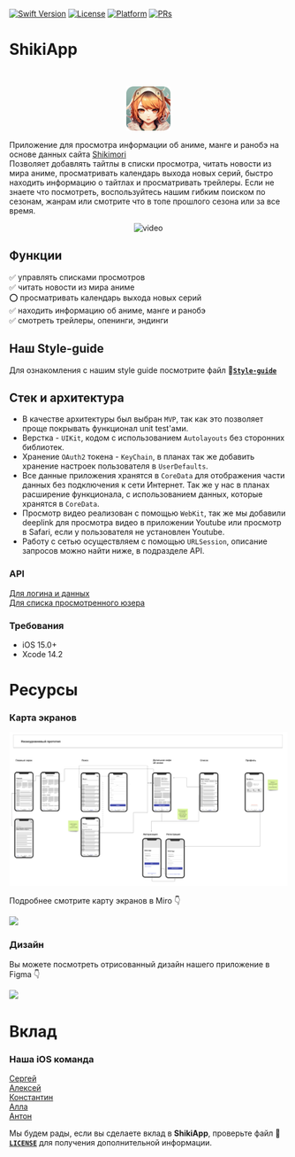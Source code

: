 
[![Swift Version][swift-image]][swift-url]
[![License][license-image]][license-url]
[![Platform][platform-image]][platform-url]
[![PRs][prs-image]][prs-url]

[swift-image]: https://img.shields.io/badge/Swift-5.7-orange.svg
[swift-url]: https://swift.org/
[license-image]: https://img.shields.io/badge/License-MIT-blue.svg
[license-url]: LICENSE
[platform-image]: https://img.shields.io/badge/Platform-ios-purple.svg
[platform-url]: http://cocoapods.org/pods/LFAlertController
[prs-image]: https://img.shields.io/badge/PRs-welcome-brightgreen.svg?style=flat-square
[prs-url]: http://makeapullrequest.com

# ShikiApp
<br />
<p align="center">
  <a href="https://github.com/speaker378/ShikiApp">
    <img src="logo.png" alt="Logo" width="80" height="80">
  </a>
  <p align="left">
  Приложение для просмотра информации об аниме, манге и ранобэ на основе данных сайта <a href="https://shikimori.one"> Shikimori </a><br />
Позволяет добавлять тайтлы в списки просмотра, читать новости из мира аниме, просматривать календарь выхода новых серий, быстро находить информацию о тайтлах и просматривать трейлеры. 
Если не знаете что посмотреть, воспользуйтесь нашим гибким поиском по сезонам, жанрам или смотрите что в топе прошлого сезона или за все время.
  </p>
<div align="center">

![video](resources/shikiApp-preview.gif)
</div>
</p>

## Функции

:white_check_mark: управлять списками просмотров \
:white_check_mark: читать новости из мира аниме \
:o: просматривать календарь выхода новых серий \
:white_check_mark: находить информацию об аниме, манге и ранобэ \
:white_check_mark: смотреть трейлеры, опенинги, эндинги

## Наш Style-guide
Для ознакомления с нашим style guide посмотрите файл
 :page_facing_up:[**`Style-guide`**](style-guides.md)

## Стек и архитектура
- В качестве архитектуры был выбран `MVP`, так как это позволяет проще покрывать функционал unit test'ами.
- Верстка - `UIKit`, кодом с использованием `Autolayouts` без сторонних библиотек.
- Хранение `OAuth2` токена - `KeyChain`, в планах так же добавить хранение настроек пользователя в `UserDefaults`.
- Все данные приложения хранятся в `CoreData` для отображения части данных без подключения к сети Интернет. Так же у нас в планах расширение функционала, с использованием данных, которые хранятся в `CoreData`.
- Просмотр видео реализован с помощью `WebKit`, так же мы добавили deeplink для просмотра видео в приложении Youtube или просмотр в Safari, если у пользователя не установлен Youtube.
- Работу с сетью осуществляем с помощью `URLSession`, описание запросов можно найти ниже, в подразделе API.

### API 
<a href="https://shikimori.one/api/doc">Для логина и данных</a>\
<a href="https://shikimori.one/api/doc/2.0/user_rates">Для списка просмотренного юзера</a>

### Требования

- iOS 15.0+
- Xcode 14.2

# Ресурсы  
### Карта экранов
![Карта экранов](resources/screensMap.png)

Подробнее смотрите карту экранов в Miro :point_down:

<a href="https://miro.com/app/board/uXjVPz9t1ZU=/?
share_link_id=257799186588"> <img src="https://img.shields.io/badge/miro-%23050038.svg?&style=for-the-badge&logo=miro&logoColor=white" /> </a>

### Дизайн 
Вы можете посмотреть отрисованный дизайн нашего приложение в Figma :point_down:

<a href="https://www.figma.com/file/vXzSZ5p7Iy1GNKIRzG2GsZ/Shiki-App?node-id=0%3A1&t=2EEIXo6nGcozY
BnY-1"> <img src="https://img.shields.io/badge/figma-%23F24E1E.svg?style=for-the-badge&logo=figma&logoColor=white"/> </a>

# Вклад
### Наша iOS команда
<a href="https://github.com/speaker378">Сергей</a>\
<a href="https://github.com/ads63">Алексей</a>\
<a href="https://github.com/KonstantinShmondrik">Константин</a>\
<a href="https://github.com/December11">Алла</a>\
<a href="https://github.com/mpopsicle235111">Антон</a>

Мы будем рады, если вы сделаете вклад в **ShikiApp**, проверьте файл :page_facing_up:[**`LICENSE`**](resources/LICENSE.md) для получения дополнительной информации.
